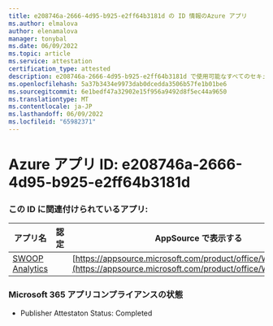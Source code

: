 ```yaml
---
title: e208746a-2666-4d95-b925-e2ff64b3181d の ID 情報のAzure アプリ
ms.author: elmalova
author: elenamalova
manager: tonybal
ms.date: 06/09/2022
ms.topic: article
ms.service: attestation
certification_type: attested
description: e208746a-2666-4d95-b925-e2ff64b3181d で使用可能なすべてのセキュリティとコンプライアンス情報。
ms.openlocfilehash: 5a37b3434e9973dab0dcedda3506b57fe1b01be6
ms.sourcegitcommit: 6e1bedf47a32902e15f956a9492d8f5ec44a9650
ms.translationtype: MT
ms.contentlocale: ja-JP
ms.lasthandoff: 06/09/2022
ms.locfileid: "65982371"
---
```

# <a name="azure-app-id-e208746a-2666-4d95-b925-e2ff64b3181d"></a>Azure アプリ ID: e208746a-2666-4d95-b925-e2ff64b3181d


### <a name="apps-associated-with-this-id"></a>この ID に関連付けられているアプリ:
| **アプリ名** | **認定** | **AppSource で表示する** |
|--------------|---------------|-----------------------|
| [SWOOP Analytics](../forward/WA200000877.md) |  | [https://appsource.microsoft.com/product/office/WA200000877](https://appsource.microsoft.com/product/office/WA200000877) |

### <a name="microsoft-365-app-compliance-status"></a>Microsoft 365 アプリコンプライアンスの状態
- Publisher Attestaton Status: Completed
